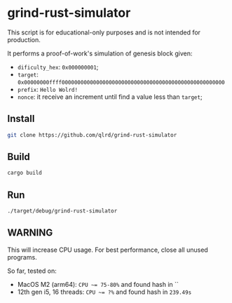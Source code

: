 # grind-rust-simulator

This script is for educational-only purposes and is not intended for production.

It performs a proof-of-work's simulation of genesis block given:

- `dificulty_hex`: `0x000000001`;
- `target`: `0x00000000ffff0000000000000000000000000000000000000000000000000000`
- `prefix`: `Hello Wolrd!`
- `nonce`: it receive an increment until find a value less than `target`;

## Install

```bash
git clone https://github.com/qlrd/grind-rust-simulator
```

## Build

```bash
cargo build
```

## Run

```bash
./target/debug/grind-rust-simulator
```

## WARNING

This will increase CPU usage. For best performance, close all unused programs.

So far, tested on:

- MacOS M2 (arm64): `CPU ~= 75-80%` and found hash in ``
- 12th gen i5, 16 threads: `CPU ~= ?%` and found hash in `239.49s` 
